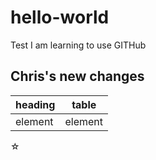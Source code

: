 # hello-world
Test
I am learning to use GITHub

## Chris's new changes
|heading|table|
|-|-|
|element|element|

&star;



